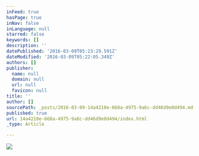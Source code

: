 ```yaml
---
inFeed: true
hasPage: true
inNav: false
inLanguage: null
starred: false
keywords: []
description: ''
datePublished: '2016-03-09T05:23:29.591Z'
dateModified: '2016-03-09T05:22:05.349Z'
authors: []
publisher:
  name: null
  domain: null
  url: null
  favicon: null
title: ''
author: []
sourcePath: _posts/2016-03-09-14a4210e-668a-4975-9a6c-dd46d9e0d494.md
published: true
url: 14a4210e-668a-4975-9a6c-dd46d9e0d494/index.html
_type: Article

---
```

![](https://the-grid-user-content.s3-us-west-2.amazonaws.com/f075847f-9f11-4a81-8fd6-ce3c0b9b3313.jpg)